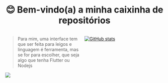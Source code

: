 <h1 style='text-align:center'>😊 Bem-vindo(a) a minha caixinha de repositórios</h1>
<div style="display:flex">
<div style="width:50%">

> Para mim, uma interface tem que ser feita para leigos e linguagem é ferramenta, mas se for para escolher, que seja algo que tenha Flutter ou Nodejs
</div>

<div>

[![GitHub stats](https://github-readme-stats.vercel.app/api?username=0D47A1&count_private=true&show_icons=true&theme=radical)](https://github.com/anuraghazra/github-readme-stats)
</div>

</div>
<img src="https://user-images.githubusercontent.com/9409514/218237085-3dac61f1-e349-4ae0-9006-ea705a2cc8a6.svg"/>

